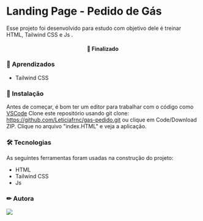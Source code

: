 # Landing Page - Pedido de Gás
 Esse projeto foi desenvolvido para estudo com objetivo dele é treinar HTML, Tailwind CSS e Js .

<h4 align="center"> 
🚀 Finalizado
</h4>

### 📕 Aprendizados
- Tailwind CSS
  
  
### 🏁 Instalação

Antes de começar, é bom ter um editor para trabalhar com o código como [VSCode](https://code.visualstudio.com/)
Clone este repositório usando git clone: https://github.com/Leticiafrnc/gas-pedido.git ou clique em Code/Download ZIP. Clique no arquivo "index.HTML" e veja a aplicação.

### 🛠 Tecnologias

As seguintes ferramentas foram usadas na construção do projeto:
- HTML
- Tailwind CSS
- Js



### ✏ Autora
 [<img src="https://img.shields.io/badge/linkedin-%230077B5.svg?&style=for-the-badge&logo=linkedin&logoColor=white" />](https://www.linkedin.com/in/leticiafrnc//) 
